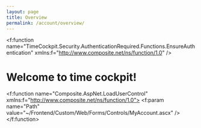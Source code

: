 ```yaml
---
layout: page
title: Overview
permalink: /account/overview/
---
```


<f:function name="TimeCockpit.Security.AuthenticationRequired.Functions.EnsureAuthentication" xmlns:f="http://www.composite.net/ns/function/1.0" /><h1 xmlns="http://www.w3.org/1999/xhtml">Welcome to time cockpit!
		</h1><f:function name="Composite.AspNet.LoadUserControl" xmlns:f="http://www.composite.net/ns/function/1.0">
  <f:param name="Path" value="~/Frontend/Custom/Web/Forms/Controls/MyAccount.ascx" />
</f:function>